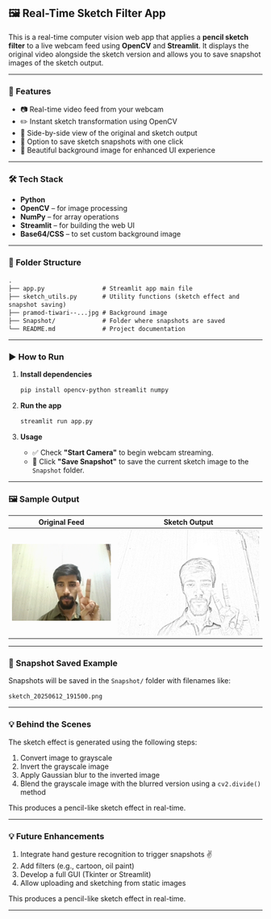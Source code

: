 ## 🖼️ Real-Time Sketch Filter App

This is a real-time computer vision web app that applies a **pencil sketch filter** to a live webcam feed using **OpenCV** and **Streamlit**. It displays the original video alongside the sketch version and allows you to save snapshot images of the sketch output.

---

### 📌 Features

* 📷 Real-time video feed from your webcam
* ✏️ Instant sketch transformation using OpenCV
* 🔀 Side-by-side view of the original and sketch output
* 💾 Option to save sketch snapshots with one click
* 🌄 Beautiful background image for enhanced UI experience

---

### 🛠️ Tech Stack

* **Python**
* **OpenCV** – for image processing
* **NumPy** – for array operations
* **Streamlit** – for building the web UI
* **Base64/CSS** – to set custom background image

---

### 📂 Folder Structure

```
.
├── app.py                # Streamlit app main file
├── sketch_utils.py       # Utility functions (sketch effect and snapshot saving)
├── pramod-tiwari--...jpg # Background image
├── Snapshot/             # Folder where snapshots are saved
└── README.md             # Project documentation
```

---

### ▶️ How to Run

1. **Install dependencies**

   ```bash
   pip install opencv-python streamlit numpy
   ```

2. **Run the app**

   ```bash
   streamlit run app.py
   ```

3. **Usage**

   * ✅ Check **"Start Camera"** to begin webcam streaming.
   * 📸 Click **"Save Snapshot"** to save the current sketch image to the `Snapshot` folder.

---

### 🖼️ Sample Output

| Original Feed              | Sketch Output              |
| -------------------------- | -------------------------- |
| ![Live](Project/Snapshot/Screenshot2025-06-12225113.png) | ![Sketch](Project/Snapshot/sketch_20250611_183040.png) |

---

### 📁 Snapshot Saved Example

Snapshots will be saved in the `Snapshot/` folder with filenames like:

```
sketch_20250612_191500.png
```

---

### 💡 Behind the Scenes

The sketch effect is generated using the following steps:

1. Convert image to grayscale
2. Invert the grayscale image
3. Apply Gaussian blur to the inverted image
4. Blend the grayscale image with the blurred version using a `cv2.divide()` method

This produces a pencil-like sketch effect in real-time.

---

### 💡 Future Enhancements

1. Integrate hand gesture recognition to trigger snapshots ✌️
2. Add filters (e.g., cartoon, oil paint)
3. Develop a full GUI (Tkinter or Streamlit)
4. Allow uploading and sketching from static images

This produces a pencil-like sketch effect in real-time.

---
